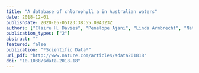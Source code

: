```yaml
---
title: "A database of chlorophyll a in Australian waters"
date: 2018-12-01
publishDate: 2020-05-05T23:38:55.094323Z
authors: ["Claire H. Davies", "Penelope Ajani", "Linda Armbrecht", "Natalia Atkins", "Mark E. Baird", "Jason Beard", "Pru Bonham", "Michele Burford", "Lesley Clementson", "Peter Coad", "Christine Crawford", "Jocelyn Dela-Cruz", "Martina A. Doblin", "Steven Edgar", "Ruth Eriksen", "Jason D. Everett", "Miles Furnas", "Daniel P. Harrison", "Christel Hassler", "Natasha Henschke", "Xavier Hoenner", "Tim Ingleton", "Ian Jameson", "John Keesing", "Sophie C. Leterme", "M James McLaughlin", "Margaret Miller", "David Moffatt", "Andrew Moss", "Sasi Nayar", "Nicole L. Patten", "Renee Patten", "Sarah A. Pausina", "Roger Proctor", "Eric Raes", "Malcolm Robb", "Peter Rothlisberg", "Emily A. Saeck", "Peter Scanes", "Iain M. Suthers", "Kerrie M. Swadling", "Samantha Talbot", "Peter Thompson", "Paul G. Thomson", "Julian Uribe-Palomino", "Paul van Ruth", "Anya M. Waite", "Simon Wright", "Anthony J. Richardson"]
publication_types: ["2"]
abstract: ""
featured: false
publication: "*Scientific Data*"
url_pdf: "http://www.nature.com/articles/sdata201818"
doi: "10.1038/sdata.2018.18"
---
```


